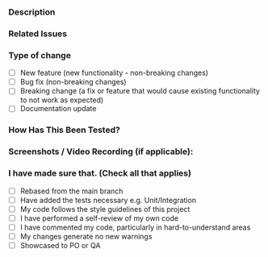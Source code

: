 ### Description

<!--- Describe your changes in detail -->
<!--- List any dependencies that are required for this change. -->

### Related Issues

<!--- Link to JIRA or Github issue -->

### Type of change

<!--- Please delete options that are not relevant. -->

- [ ] New feature (new functionality - non-breaking changes)
- [ ] Bug fix (non-breaking changes)
- [ ] Breaking change (a fix or feature that would cause existing functionality to not work as expected)
- [ ] Documentation update

### How Has This Been Tested?

<!--- Please describe in detail how you tested your changes. -->
<!--- Include details of your testing environment, and the tests you ran to -->
<!--- see how your change affects other areas of the code, etc. -->

### Screenshots / Video Recording (if applicable):

### I have made sure that. (Check all that applies)

- [ ] Rebased from the main branch
- [ ] Have added the tests necessary e.g. Unit/Integration
- [ ] My code follows the style guidelines of this project
- [ ] I have performed a self-review of my own code
- [ ] I have commented my code, particularly in hard-to-understand areas
- [ ] My changes generate no new warnings
- [ ] Showcased to PO or QA
